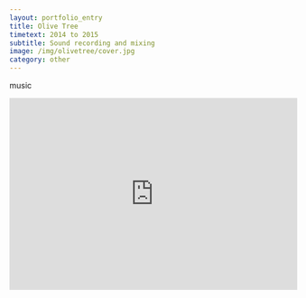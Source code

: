 ```yaml
---
layout: portfolio_entry
title: Olive Tree
timetext: 2014 to 2015
subtitle: Sound recording and mixing
image: /img/olivetree/cover.jpg
category: other
---
```


music

<iframe width="510" height="340" src="http://www.youtube.com/embed/q19kgDQNzNk" frameborder="0" allowfullscreen></iframe>